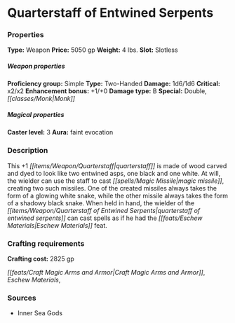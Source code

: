 ﻿---
Title: "Quarterstaff of Entwined Serpents"
Type: "Weapon"
Price: "5050 gp"
Weight: "4 lbs."
Slot: "Slotless"
Proficiency group: "Simple"
Weapon properties Type: "Two-Handed"
Damage: "1d6/1d6"
Critical: "x2/x2"
Enhancement bonus: "+1/+0"
Damage type: "B"
Special: "Double, Monk"
Caster level: "3"
Aura: "faint evocation"
Description: |
  "This _+1 quarterstaff_ is made of wood carved and dyed to look like two entwined asps, one black and one white. At will, the wielder can use the staff to cast _magic missile_, creating two such missiles. One of the created missiles always takes the form of a glowing white snake, while the other missile always takes the form of a shadowy black snake. When held in hand, the wielder of the _quarterstaff of entwined serpents_ can cast spells as if he had the Eschew Materials feat."
Crafting cost: "2825 gp"
Sources: "['Inner Sea Gods']"
---

# Quarterstaff of Entwined Serpents

### Properties

**Type:** Weapon **Price:** 5050 gp **Weight:** 4 lbs. **Slot:** Slotless

##### Weapon properties

**Proficiency group:** Simple **Type:** Two-Handed **Damage:** 1d6/1d6 **Critical:** x2/x2 **Enhancement bonus:** +1/+0 **Damage type:** B **Special:** Double, _[[classes/Monk|Monk]]_

##### Magical properties

**Caster level:** 3 **Aura:** faint evocation

### Description

This +1 _[[items/Weapon/Quarterstaff|quarterstaff]]_ is made of wood carved and dyed to look like two entwined asps, one black and one white. At will, the wielder can use the staff to cast _[[spells/Magic Missile|magic missile]]_, creating two such missiles. One of the created missiles always takes the form of a glowing white snake, while the other missile always takes the form of a shadowy black snake. When held in hand, the wielder of the _[[items/Weapon/Quarterstaff of Entwined Serpents|quarterstaff of entwined serpents]]_ can cast spells as if he had the _[[feats/Eschew Materials|Eschew Materials]]_ feat.

### Crafting requirements

**Crafting cost:** 2825 gp

_[[feats/Craft Magic Arms and Armor|Craft Magic Arms and Armor]]_, _Eschew Materials_,

### Sources

* Inner Sea Gods